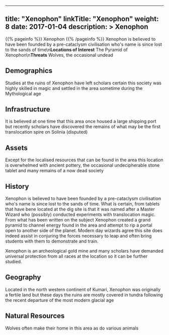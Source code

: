 
---
title: "Xenophon"
linkTitle: "Xenophon"
weight: 8
date: 2017-01-04
description: >
 Xenophon
---

{{% pageinfo %}}
Xenophon
{{% /pageinfo %}}
Xenophon is believed to have been founded by a pre-cataclysm civilisation who's name is since lost to the sands of time\n**Locations of Interest**  The Pyramid of Xenophon\n**Threats**  Wolves, the occasional undead

## Demographics


Studies at the ruins of Xenophon have left scholars certain this society was highly skilled in magic and settled in the area sometime during the Mythological age
  
          
           
    
        

## Infrastructure


It is believed at one time that this area once housed a large shipping port but recently scholars have discovered the remains of what may be the first translocation spire on Solinia (disputed)
           
        

## Assets


Except for the localised resources that can be found in the area this location is overwhelmed with ancient pottery, the occasional undecipherable stone tablet and many remains of a now dead society
         
   

        

## History


Xenophon is believed to have been founded by a pre-cataclysm civilisation who's name is since lost to the sands of time. What is certain, from tablets that have bene located at the dig site is that it was named after a Master Wizard who (possibly) conducted experiments with translocation magic. From what has been written on the subject Xenophon created a grand pyramid to channel energy found in the area and attempt to rip a portal open to another side of the planet. Modern day wizards agree this site does indeed assist in conjuring the forces necessary to leap and often bring students with them to demonstrate and train.

Xenophon is an archeological gold mine and many scholars have demanded universal protection from all races at the location so it can be further studied.


## Geography


Located in the north western continent of Kumari, Xenophon was originally a fertile land but these days the ruins are mostly covered in tundra following the recent departure of the most modern glacial age
    

## Natural Resources


Wolves often make their home in this area as do various animals
